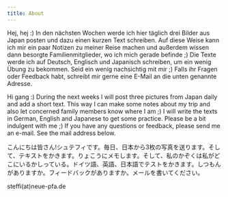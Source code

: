 ```yaml
---
title: About
---
```


Hej, hej :) In den nächsten Wochen werde ich hier täglich drei Bilder aus Japan posten und
dazu einen kurzen Text schreiben. Auf diese Weise kann ich mir ein paar Notizen zu meiner 
Reise machen und außerdem wissen dann besorgte Familienmitglieder, wo ich mich gerade befinde ;) Die Texte werde ich auf Deutsch, Englisch und Japanisch schreiben, um ein wenig Übung zu bekommen. Seid ein wenig nachsichtig mit mir ;) Falls ihr Fragen oder Feedback habt, schreibt mir gerne eine E-Mail an die unten genannte Adresse.

Hi gang :) During the next weeks I will post three pictures from Japan daily and add a short text. This way I can make some notes about my trip and also let concerned family members know where I am ;) I will write the texts in German, English and Japanese to get some practice. Please be a bit indulgent with me ;) If you have any questions or feedback, please send me an e-mail. See the mail address below.

こんにちは皆さん!シュテフィです。毎日、日本から3枚の写真を送ります。そして、テキストをかきます。りょこうにメモします。そして、私のかぞくは私がどこにいるかしっている。ドイツ語、英語、日本語でテストをかきます。しつもんがありますか。フィードバックがありますか。メールを書いてください。

 steffi(at)neue-pfa.de

